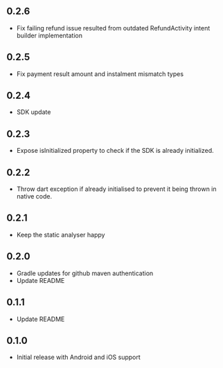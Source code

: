 ## 0.2.6

* Fix failing refund issue resulted from outdated RefundActivity intent builder implementation

## 0.2.5

* Fix payment result amount and instalment mismatch types

## 0.2.4

* SDK update

## 0.2.3

* Expose isInitialized property to check if the SDK is already initialized.

## 0.2.2

* Throw dart exception if already initialised to prevent it being thrown in native code.

## 0.2.1

* Keep the static analyser happy

## 0.2.0

* Gradle updates for github maven authentication
* Update README

## 0.1.1

* Update README

## 0.1.0

* Initial release with Android and iOS support
